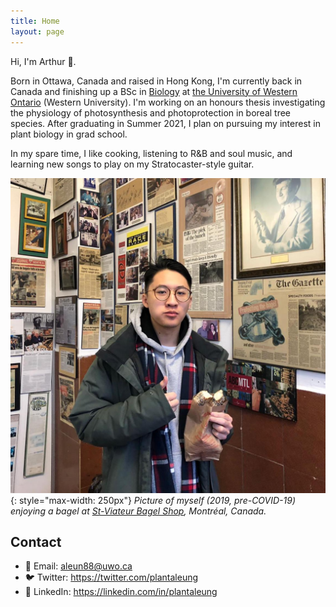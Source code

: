 ```yaml
---
title: Home
layout: page
---
```


Hi, I'm Arthur 👋. 

Born in Ottawa, Canada and raised in Hong Kong, I'm currently back in Canada and finishing up a BSc in [Biology][biodept] at [the University of Western Ontario][western] (Western University). I'm working on an honours thesis investigating the physiology of photosynthesis and photoprotection in boreal tree species. After graduating in Summer 2021, I plan on pursuing my interest in plant biology in grad school.

In my spare time, I like cooking, listening to R&B and soul music, and learning new songs to play on my Stratocaster-style guitar.

[biodept]: https://www.uwo.ca/biology/
[western]: https://www.uwo.ca/

![](/assets/portrait.jpg){: style="max-width: 250px"}
*Picture of myself (2019, pre-COVID-19) enjoying a bagel at [St-Viateur Bagel Shop](https://www.stviateurbagel.com/), Montréal, Canada.*

## Contact

- 📧 Email: [aleun88@uwo.ca](mailto:aleun88@uwo.ca)
- 🐦 Twitter: <https://twitter.com/plantaleung>
- 👔 LinkedIn: <https://linkedin.com/in/plantaleung>
